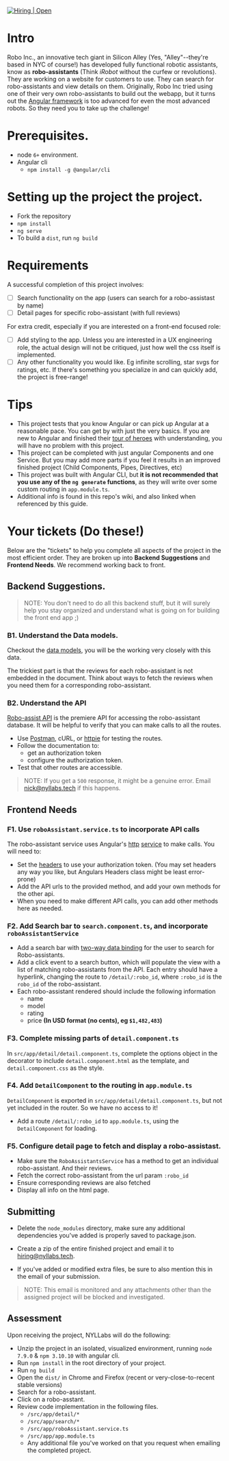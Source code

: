 [![Hiring | Open](https://img.shields.io/badge/Hiring-Open-brightgreen.svg)]()

# Intro

Robo Inc., an innovative tech giant in Silicon Alley (Yes, "Alley"--they're based in NYC of course!) has developed fully functional robotic assistants, know as **robo-assistants** (Think _iRobot_ without the curfew or revolutions). They are working on a website for customers to use. They can search for robo-assistants and view details on them. Originally, Robo Inc tried using one of their very own robo-assistants to build out the webapp, but it turns out the [Angular framework](https://www.angular.io) is too advanced for even the most advanced robots. So they need you to take up the challenge!

# Prerequisites.

+ node `6+` environment.
+ Angular cli
  + `npm install -g @angular/cli`

# Setting up the project the project.

+ Fork the repository
+ `npm install`
+ `ng serve`
+ To build a `dist`, run `ng build`

# Requirements

A successful completion of this project involves:

- [ ] Search functionality on the app (users can search for a robo-assistast by name)
- [ ] Detail pages for specific robo-assistant (with full reviews)

For extra credit, especially if you are interested on a front-end focused role:

- [ ] Add styling to the app. Unless you are interested in a UX engineering role, the actual design will not be critiqued, just how well the css itself is implemented.
- [ ] Any other functionality you would like. Eg infinite scrolling, star svgs for ratings, etc. If there's something you specialize in and can quickly add, the project is free-range!

# Tips

+ This project tests that you know Angular or can pick up Angular at a reasonable pace. You can get by with just the very basics. If you are new to Angular and finished their [tour of heroes](https://angular.io/docs/ts/latest/tutorial/) with understanding, you will have no problem with this project.
+ This project can be completed with just angular Components and one Service. But you may add more parts if you feel it results in an improved finished project (Child Components, Pipes, Directives, etc)
+ This project was built with Angular CLI, but **it is not recommended that you use any of the `ng generate` functions**, as they will write over some custom routing in `app.module.ts`.
+ Additional info is found in this repo's wiki, and also linked when referenced by this guide.

# Your tickets (Do these!)

Below are the "tickets" to help you complete all aspects of the project in the most efficient order. They are broken up into **Backend Suggestions** and **Frontend Needs**. We recommend working back to front.

## Backend Suggestions.

> NOTE: You don't need to do all this backend stuff, but it will surely help you stay organized and understand what is going on for building the front end app ;)


### B1. Understand the Data models.

Checkout the [data models](#), you will be the working very closely with this data.

The trickiest part is that the reviews for each robo-assistant is not embedded in the document. Think about ways to fetch the reviews when you need them for a corresponding robo-assistant.


### B2. Understand the API

[Robo-assist API](#) is the premiere API for accessing the robo-assistant database. It will be helpful to verify that you can make calls to all the routes.

+ Use [Postman](https://www.getpostman.com/), cURL, or [httpie](https://httpie.org/) for testing the routes.
+ Follow the documentation to:
    + get an authorization token
    + configure the authorization token.
+ Test that other routes are accessible.

> NOTE: If you get a `500` response, it might be a genuine error. Email nick@nyllabs.tech if this happens.

## Frontend Needs

### F1. Use `roboAssistant.service.ts` to incorporate API calls

The robo-assistant service uses Angular's [http](https://angular.io/docs/ts/latest/tutorial/toh-pt6.html) [service](https://angular.io/docs/ts/latest/api/http/index/Http-class.html) to make calls. You will need to:

+ Set the [headers](https://angular.io/docs/ts/latest/api/http/index/Headers-class.html) to use your authorization token. (You may set headers any way you like, but Angulars Headers class might be least error-prone)
+ Add the API urls to the provided method, and add your own methods for the other api.
+ When you need to make different API calls, you can add other methods here as needed.

### F2. Add Search bar to `search.component.ts`, and incorporate `roboAssistantService`

+ Add a search bar with [two-way data binding](https://angular.io/docs/ts/latest/guide/architecture.html#!#sts=Data%20binding) for the user to search for Robo-assistants.
+ Add a click event to a search button, which will populate the view with a list of matching robo-assistants from the API. Each entry should have a hyperlink, changing the route to `/detail/:robo_id`, where `:robo_id` is the `robo_id` of the robo-assistant.
+ Each robo-assistant rendered should include the following information
    + name
    + model
    + rating
    + price **(In USD format (no cents), eg `$1,482,483`)**

### F3. Complete missing parts of `detail.component.ts`
In `src/app/detail/detail.component.ts`, complete the options object in the decorator to include `detail.component.html` as the template, and `detail.component.css` as the style.

### F4. Add `DetailComponent` to the routing in `app.module.ts`

`DetailComponent` is exported in `src/app/detail/detail.component.ts`, but not yet included in the router. So we have no access to it!

+ Add a route `/detail/:robo_id` to `app.module.ts`, using the `DetailComponent` for loading.

### F5. Configure detail page to fetch and display a robo-assistast.

+ Make sure the `RoboAssistantsService` has a method to get an individual robo-assistant. And their reviews.
+ Fetch the correct robo-assistant from the url param `:robo_id`
+ Ensure corresponding reviews are also fetched
+ Display all info on the html page.



## Submitting

+ Delete the `node_modules` directory, make sure any additional dependencies you've added is properly saved to package.json.

+ Create a zip of the entire finished project and email it to hiring@nyllabs.tech.

+ If you've added or modified extra files, be sure to also mention this in the email of your submission.

> NOTE: This email is monitored and any attachments other than the assigned project will be blocked and investigated.

## Assessment

Upon receiving the project, NYLLabs will do the following:

+ Unzip the project in an isolated, visualized environment, running `node 7.9.0` & `npm 3.10.10` with angular cli.
+ Run `npm install` in the root directory of your project.
+ Run `ng build`
+ Open the `dist/` in Chrome and Firefox (recent or very-close-to-recent stable versions)
+ Search for a robo-assistant.
+ Click on a robo-asstant.
+ Review code implementation in the following files.
    + `/src/app/detail/*`
    + `/src/app/search/*`
    + `/src/app/roboAssistant.service.ts`
    + `/src/app/app.module.ts`
    + Any additional file you've worked on that you request when emailing the completed project.
